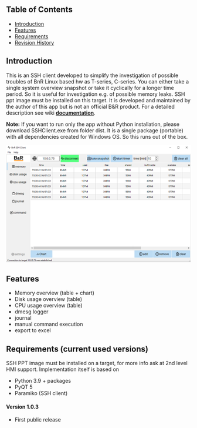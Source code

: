 ## Table of Contents
* [Introduction](#Introduction)
* [Features](#Features)
* [Requirements](#Requirements)
* [Revision History](#Revision-History)

<a name="Introduction"></a>
## Introduction
This is an SSH client developed to simplify the investigation of possible troubles of BnR Linux based hw as T-series, C-series. You can either take a single system overview snapshot or take it cyclically for a longer time period. So it is useful for investigation e.g. of possible memory leaks. SSH ppt image must be installed on this target. It is developed and maintained by the author of this app but is not an official B&R product. For a detailed description see wiki [**documentation**](https://github.com/jaroslavkovar80/SSHClient/wiki). 

**Note:** If you want to run only the app without Python installation, please download SSHClient.exe from folder dist. It is a single package (portable) with all dependencies created for Windows OS. So this runs out of the box.

![](UML/pic/memory_usage.png)

<a name="Features"></a>
## Features

* Memory overview (table + chart)
* Disk usage overview (table)
* CPU usage overview (table)
* dmesg logger
* journal
* manual command execution
* export to excel

<a name="Requirements"></a>
## Requirements (current used versions)
SSH PPT image must be installed on a target, for more info ask at 2nd level HMI support.
Implementation itself is based on
* Python 3.9 + packages
* PyQT 5
* Paramiko (SSH client)

<a name="Revision-History"></a>
#### Version 1.0.3
- First public release
